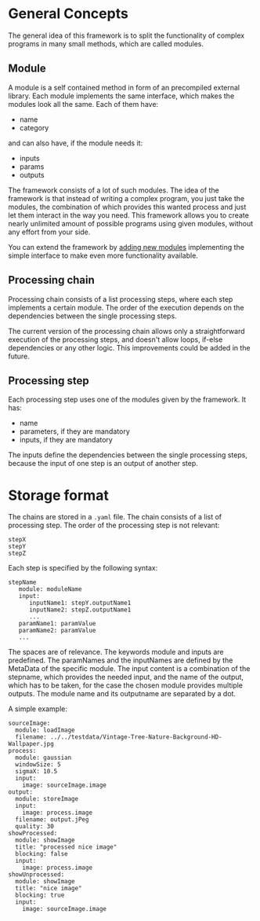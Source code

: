 # General Concepts

The general idea of this framework is to split the functionality of complex programs in many small methods, which are called modules.

## Module

A module is a self contained method in form of an precompiled external library. Each module implements the same interface, which makes the modules look all the same. Each of them have:

- name
- category

and can also have, if the module needs it: 

- inputs
- params
- outputs

The framework consists of a lot of such modules. The idea of the framework is that instead of writing a complex program, you just take the modules, the combination of which provides this wanted process and just let them interact in the way you need. This framework allows you to create nearly unlimited amount of possible programs using given modules, without any effort from your side.

You can extend the framework by [adding new modules](extending-modules.md) implementing the simple interface to make even more functionality available.

## Processing chain

Processing chain consists of a list processing steps, where each step implements a certain module. The order of the execution depends on the dependencies between the single processing steps.

The current version of the processing chain allows only a straightforward execution of the processing steps, and doesn't allow loops, if-else dependencies or any other logic. This improvements could be added in the future.

## Processing step

Each processing step uses one of the modules given by the framework. It has:

- name 
- parameters, if they are mandatory
- inputs, if they are mandatory

The inputs define the dependencies between the single processing steps, because the input of one step is an output of another step.

# Storage format

The chains are stored in a `.yaml` file. The chain consists of a list of processing step. The order of the processing step is not relevant:
   
    stepX
    stepY
    stepZ

Each step is specified by the following syntax:

    stepName
       module: moduleName
       input:
          inputName1: stepY.outputName1
          inputName2: stepZ.outputName1
          ...
       paramName1: paramValue
       paramName2: paramValue
       ...
       
The spaces are of relevance. The keywords module and inputs are predefined. The paramNames and the inputNames are defined by the MetaData of the specific module. The input content is a combination of the stepname, which provides the needed input, and the name of the output, which has to be taken, for the case the chosen module provides multiple outputs. The module name and its outputname are separated by a dot.

A simple example:

    sourceImage:
      module: loadImage
      filename: ../../testdata/Vintage-Tree-Nature-Background-HD-Wallpaper.jpg
    process:
      module: gaussian
      windowSize: 5
      sigmaX: 10.5
      input:
        image: sourceImage.image
    output:
      module: storeImage
      input:
        image: process.image
      filename: output.jPeg
      quality: 30
    showProcessed:
      module: showImage
      title: "processed nice image"
      blocking: false
      input:
        image: process.image
    showUnprocessed:
      module: showImage
      title: "nice image"
      blocking: true
      input:
        image: sourceImage.image
